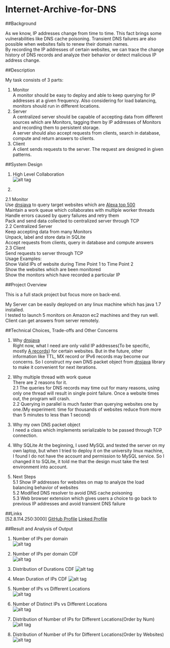 Internet-Archive-for-DNS
===========================================================

##Background

As we know, IP addresses change from time to time. This fact brings some vulnerabilities like DNS cache poisoning. Transient
DNS failures are also possible when websites fails to renew their domain names.  
By recording the IP addresses of certain websites, we can trace the change history of DNS records and analyze their behavior or detect
malicious IP address change.

##Description

My task consists of 3 parts:  

1. Monitor  
   A monitor should be easy to deploy and able to keep querying for IP addresses at a given frequency. Also considering for load balancing, monitors should run in different locations.  
2. Server  
   A centralized server should be capable of accepting data from different sources which are Monitors, tagging them by IP addresses of Monitors and recording them to persistent storage.  
   A server should also accept requests from clients, search in database, compute and return answers to clients.
3. Client  
   A client sends requests to the server. The request are designed in given patterns.  

##System Design

1. High Level Collaboration  
 ![alt tag](https://github.com/yanzhewu/Internet-Archive-for-DNS/blob/master/Images/SequenceDiagramStorage.png)  
 
2.  
  2.1 Monitor  
      Use [dnsjava](http://www.dnsjava.org/) to query target websites which are [Alexa top 500](http://www.alexa.com/topsites)  
      Maintain a work queue which collaborates with multiple worker threads  
      Handle errors caused by query failures and retry them  
      Pack and send data collected to centralized server through TCP  
  2.2 Centralized Server  
      Keep accepting data from many Monitors  
      Unpack, label and store data in SQLite  
      Accept requests from clients, query in database and compute answers  
  2.3 Client  
      Send requests to server through TCP  
      Usage Examples:  
          Show Valid IPs of website during Time Point 1 to Time Point 2  
          Show the websites which are been monitored  
          Show the monitors which have recorded a particular IP  

##Project Overview

This is a full stack project but focus more on back-end.  

My Server can be easily deployed on any linux machine which has java 1.7 installed.  
I tested to launch 5 monitors on Amazon ec2 machines and they run well.  
Client can get answers from server remotely.  

##Technical Choices, Trade-offs and Other Concerns

1. Why [dnsjava](http://www.dnsjava.org/)  
   Right now, what I need are only valid IP addresses(To be specific, mostly [A records](https://en.wikipedia.org/wiki/List_of_DNS_record_types)) for certain websites. But in the future, other information like TTL, MX record or IPv6 records may become our concerns. So I construct my own DNS packet object from [dnsjava](http://www.dnsjava.org/) library to make it convenient for next iterations.  

2. Why multiple thread with work queue  
   There are 2 reasons for it.  
   2.1 The queries for DNS records may time out for many reasons, using only one thread will result in single point failure. Once a website times out, the program will crash.  
   2.2 Querying in parallel is much faster than querying websites one by one.(My experiment: time for thousands of websites reduce from more than 5 minutes to less than 1 second)  

3. Why my own DNS packet object  
   I need a class which implements serializable to be passed through TCP connection.  
   
4. Why SQLite
   At the beginning, I used MySQL and tested the server on my own laptop, but when I tried to deploy it on the university linux machine, I found I do not have the account and permission to MySQL service. So I changed it to SQLite, it told me that the design must take the test environment into account.  

5. Next Steps  
   5.1 Show IP addresses for websites on map to analyze the load balancing behavior of websites  
   5.2 Modified DNS resolver to avoid DNS cache poisoning  
   5.3 Web browser extension which gives users a choice to go back to previous IP addresses and avoid transient DNS failure
     
##Links  
[52.8.114.250:3000]
[GitHub Profile](https://github.com/yanzhewu)
[Linked Profile](https://www.linkedin.com/in/yanzhewu)

##Result and Analysis of Output

1. Number of IPs per domain  
   ![alt tag](https://github.com/yanzhewu/Internet-Archive-for-DNS/blob/master/Images/8.png)  

2. Number of IPs per domain CDF  
   ![alt tag](https://github.com/yanzhewu/Internet-Archive-for-DNS/blob/master/Images/1.png)  
   
3. Distribution of Durations CDF
   ![alt tag](https://github.com/yanzhewu/Internet-Archive-for-DNS/blob/master/Images/2.png)
   
4. Mean Duration of IPs CDF
   ![alt tag](https://github.com/yanzhewu/Internet-Archive-for-DNS/blob/master/Images/3.png)  
   
5. Number of IPs vs Different Locations  
   ![alt tag](https://github.com/yanzhewu/Internet-Archive-for-DNS/blob/master/Images/4.png)  

6. Number of Distinct IPs vs Different Locations  
   ![alt tag](https://github.com/yanzhewu/Internet-Archive-for-DNS/blob/master/Images/5.png) 
   
7. Distribution of Number of IPs for Different Locations(Order by Num)
   ![alt tag](https://github.com/yanzhewu/Internet-Archive-for-DNS/blob/master/Images/6.png)

8. Distribution of Number of IPs for Different Locations(Order by Websites)
   ![alt tag](https://github.com/yanzhewu/Internet-Archive-for-DNS/blob/master/Images/7.png)
   

